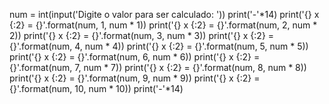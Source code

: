 num = int(input('Digite o valor para ser calculado: '))
print('-'*14)
print('{} x {:2} = {}'.format(num, 1, num * 1))
print('{} x {:2} = {}'.format(num, 2, num * 2))
print('{} x {:2} = {}'.format(num, 3, num * 3))
print('{} x {:2} = {}'.format(num, 4, num * 4))
print('{} x {:2} = {}'.format(num, 5, num * 5))
print('{} x {:2} = {}'.format(num, 6, num * 6))
print('{} x {:2} = {}'.format(num, 7, num * 7))
print('{} x {:2} = {}'.format(num, 8, num * 8))
print('{} x {:2} = {}'.format(num, 9, num * 9))
print('{} x {:2} = {}'.format(num, 10, num * 10))
print('-'*14)

